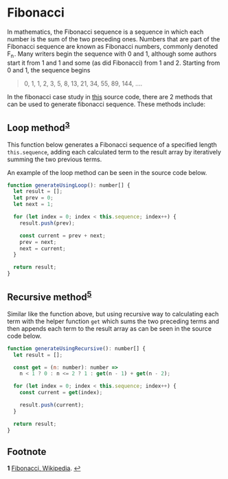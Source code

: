 # Fibonacci

In mathematics, the Fibonacci sequence is a sequence in which each number is the sum of the two preceding ones. Numbers that are part of the Fibonacci sequence are known as Fibonacci numbers, commonly denoted F<sub>n</sub> . Many writers begin the sequence with 0 and 1, although some authors start it from 1 and 1 and some (as did Fibonacci) from 1 and 2. Starting from 0 and 1, the sequence begins

> 0, 1, 1, 2, 3, 5, 8, 13, 21, 34, 55, 89, 144, ....

In the fibonacci case study in [this](index.ts) source code, there are 2 methods that can be used to generate fibonacci sequence. These methods include:

## Loop method<sup id="pg3">[3](#fn3)</sup>

This function below generates a Fibonacci sequence of a specified length `this.sequence`, adding each calculated term to the result array by iteratively summing the two previous terms.

An example of the loop method can be seen in the source code below.

```js
function generateUsingLoop(): number[] {
  let result = [];
  let prev = 0;
  let next = 1;

  for (let index = 0; index < this.sequence; index++) {
    result.push(prev);

    const current = prev + next;
    prev = next;
    next = current;
  }

  return result;
}
```

## Recursive method<sup id="pg5">[5](#fn5)</sup>

Similar like the function above, but using recursive way to calculating each term with the helper function `get` which sums the two preceding terms and then appends each term to the result array as can be seen in the source code below.

```js
function generateUsingRecursive(): number[] {
  let result = [];

  const get = (n: number): number =>
    n < 1 ? 0 : n <= 2 ? 1 : get(n - 1) + get(n - 2);

  for (let index = 0; index < this.sequence; index++) {
    const current = get(index);

    result.push(current);
  }

  return result;
}
```

## Footnote

<strong id="fn1">1</strong> [Fibonacci, Wikipedia](https://en.wikipedia.org/wiki/Fibonacci_sequence). [↩](#pg1)
